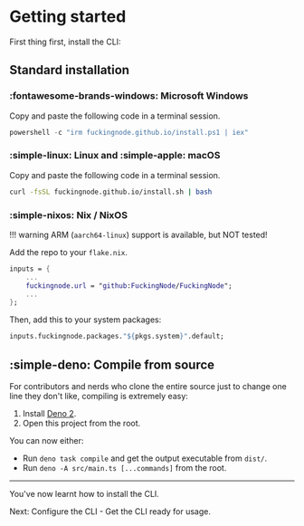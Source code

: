 # Getting started

First thing first, install the CLI:

## Standard installation

### :fontawesome-brands-windows: Microsoft Windows

Copy and paste the following code in a terminal session.

```powershell
powershell -c "irm fuckingnode.github.io/install.ps1 | iex"
```

### :simple-linux: Linux and :simple-apple: macOS

Copy and paste the following code in a terminal session.

```bash
curl -fsSL fuckingnode.github.io/install.sh | bash
```

### :simple-nixos: Nix / NixOS

!!! warning
    ARM (`aarch64-linux`) support is available, but NOT tested!

Add the repo to your `flake.nix`.

```nix
inputs = {
    ...
    fuckingnode.url = "github:FuckingNode/FuckingNode";
    ...
};
```

Then, add this to your system packages:

```nix
inputs.fuckingnode.packages."${pkgs.system}".default;
```

## :simple-deno: Compile from source

For contributors and nerds who clone the entire source just to change one line they don't like, compiling is extremely easy:

1. Install [Deno 2](https://docs.deno.com/runtime/).
2. Open this project from the root.

You can now either:

- Run `deno task compile` and get the output executable from `dist/`.
- Run `deno -A src/main.ts [...commands]` from the root.

---

You've now learnt how to install the CLI.

Next: Configure the CLI - Get the CLI ready for usage.

